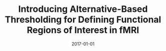 ---
title: "Introducing Alternative-Based Thresholding for Defining Functional Regions of Interest in fMRI"
date: 2017-01-01
authors_string: Jasper Degryse, Ruth Seurinck, Joke Durnez, Javier Gonzalez-Castillo, Peter Bandettini, Beatrijs Moerkerke
authors:
   - Jasper Degryse
   - Ruth Seurinck
   - Joke Durnez
   - Javier Gonzalez-Castillo
   - Peter Bandettini
   - Beatrijs Moerkerke
author_ids:
   - javier_gonzalez-castillo
   - peter_bandettini
journal: 'Frontiers in Neuroscience'
volume: 
issue: 
pages: 
book_title: ''
publisher: ''
abstract: ""
project_id: 
paper_url: http://journal.frontiersin.org/article/10.3389/fnins.2017.00222/fullhttp://journal.frontiersin.org/article/10.3389/fnins.2017.00222/full
doi: 10.3389/fnins.2017.00222
data_loc: ''
code_loc: ''
file: '/assets/publications//assets/publications/'
file_name: '/assets/publications/'
type: journal_article
pub_str: ' (2017) Frontiers in Neuroscience '
layout: publication 
---